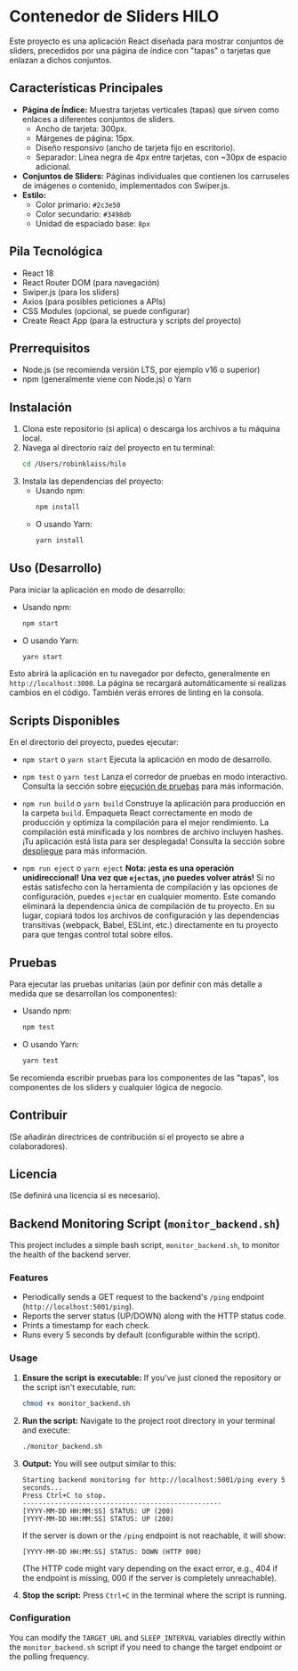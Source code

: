 # Contenedor de Sliders HILO

Este proyecto es una aplicación React diseñada para mostrar conjuntos de sliders, precedidos por una página de índice con "tapas" o tarjetas que enlazan a dichos conjuntos.

## Características Principales

*   **Página de Índice:** Muestra tarjetas verticales (tapas) que sirven como enlaces a diferentes conjuntos de sliders.
    *   Ancho de tarjeta: 300px.
    *   Márgenes de página: 15px.
    *   Diseño responsivo (ancho de tarjeta fijo en escritorio).
    *   Separador: Línea negra de 4px entre tarjetas, con ~30px de espacio adicional.
*   **Conjuntos de Sliders:** Páginas individuales que contienen los carruseles de imágenes o contenido, implementados con Swiper.js.
*   **Estilo:**
    *   Color primario: `#2c3e50`
    *   Color secundario: `#3498db`
    *   Unidad de espaciado base: `8px`

## Pila Tecnológica

*   React 18
*   React Router DOM (para navegación)
*   Swiper.js (para los sliders)
*   Axios (para posibles peticiones a APIs)
*   CSS Modules (opcional, se puede configurar)
*   Create React App (para la estructura y scripts del proyecto)

## Prerrequisitos

*   Node.js (se recomienda versión LTS, por ejemplo v16 o superior)
*   npm (generalmente viene con Node.js) o Yarn

## Instalación

1.  Clona este repositorio (si aplica) o descarga los archivos a tu máquina local.
2.  Navega al directorio raíz del proyecto en tu terminal:
    ```bash
    cd /Users/robinklaiss/hilo
    ```
3.  Instala las dependencias del proyecto:
    *   Usando npm:
        ```bash
        npm install
        ```
    *   O usando Yarn:
        ```bash
        yarn install
        ```

## Uso (Desarrollo)

Para iniciar la aplicación en modo de desarrollo:

*   Usando npm:
    ```bash
    npm start
    ```
*   O usando Yarn:
    ```bash
    yarn start
    ```
Esto abrirá la aplicación en tu navegador por defecto, generalmente en `http://localhost:3000`.
La página se recargará automáticamente si realizas cambios en el código.
También verás errores de linting en la consola.

## Scripts Disponibles

En el directorio del proyecto, puedes ejecutar:

*   `npm start` o `yarn start`
    Ejecuta la aplicación en modo de desarrollo.

*   `npm test` o `yarn test`
    Lanza el corredor de pruebas en modo interactivo.
    Consulta la sección sobre [ejecución de pruebas](https://facebook.github.io/create-react-app/docs/running-tests) para más información.

*   `npm run build` o `yarn build`
    Construye la aplicación para producción en la carpeta `build`.
    Empaqueta React correctamente en modo de producción y optimiza la compilación para el mejor rendimiento.
    La compilación está minificada y los nombres de archivo incluyen hashes.
    ¡Tu aplicación está lista para ser desplegada!
    Consulta la sección sobre [despliegue](https://facebook.github.io/create-react-app/docs/deployment) para más información.

*   `npm run eject` o `yarn eject`
    **Nota: ¡esta es una operación unidireccional! Una vez que `eject`as, ¡no puedes volver atrás!**
    Si no estás satisfecho con la herramienta de compilación y las opciones de configuración, puedes `eject`ar en cualquier momento. Este comando eliminará la dependencia única de compilación de tu proyecto.
    En su lugar, copiará todos los archivos de configuración y las dependencias transitivas (webpack, Babel, ESLint, etc.) directamente en tu proyecto para que tengas control total sobre ellos.

## Pruebas

Para ejecutar las pruebas unitarias (aún por definir con más detalle a medida que se desarrollan los componentes):

*   Usando npm:
    ```bash
    npm test
    ```
*   O usando Yarn:
    ```bash
    yarn test
    ```
Se recomienda escribir pruebas para los componentes de las "tapas", los componentes de los sliders y cualquier lógica de negocio.

## Contribuir

(Se añadirán directrices de contribución si el proyecto se abre a colaboradores).

## Licencia

(Se definirá una licencia si es necesario).


## Backend Monitoring Script (`monitor_backend.sh`)

This project includes a simple bash script, `monitor_backend.sh`, to monitor the health of the backend server.

### Features

-   Periodically sends a GET request to the backend's `/ping` endpoint (`http://localhost:5001/ping`).
-   Reports the server status (UP/DOWN) along with the HTTP status code.
-   Prints a timestamp for each check.
-   Runs every 5 seconds by default (configurable within the script).

### Usage

1.  **Ensure the script is executable:**
    If you've just cloned the repository or the script isn't executable, run:
    ```bash
    chmod +x monitor_backend.sh
    ```

2.  **Run the script:**
    Navigate to the project root directory in your terminal and execute:
    ```bash
    ./monitor_backend.sh
    ```

3.  **Output:**
    You will see output similar to this:
    ```
    Starting backend monitoring for http://localhost:5001/ping every 5 seconds...
    Press Ctrl+C to stop.
    --------------------------------------------------
    [YYYY-MM-DD HH:MM:SS] STATUS: UP (200)
    [YYYY-MM-DD HH:MM:SS] STATUS: UP (200)
    ```
    If the server is down or the `/ping` endpoint is not reachable, it will show:
    ```
    [YYYY-MM-DD HH:MM:SS] STATUS: DOWN (HTTP 000) 
    ```
    (The HTTP code might vary depending on the exact error, e.g., 404 if the endpoint is missing, 000 if the server is completely unreachable).

4.  **Stop the script:**
    Press `Ctrl+C` in the terminal where the script is running.

### Configuration

You can modify the `TARGET_URL` and `SLEEP_INTERVAL` variables directly within the `monitor_backend.sh` script if you need to change the target endpoint or the polling frequency.
